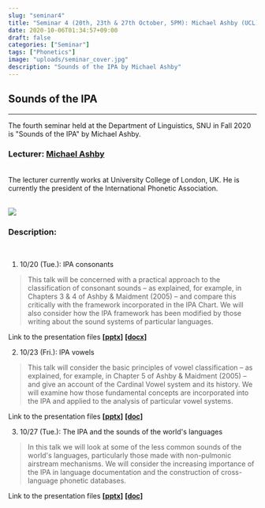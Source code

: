 ```yaml
---
slug: "seminar4"
title: "Seminar 4 (20th, 23th & 27th October, 5PM): Michael Ashby (UCL)"
date: 2020-10-06T01:34:57+09:00
draft: false
categories: ["Seminar"]
tags: ["Phonetics"]
image: "uploads/seminar_cover.jpg"
description: "Sounds of the IPA by Michael Ashby"
---
```


## Sounds of the IPA

---

The fourth seminar held at the Department of Linguistics, SNU in Fall 2020 is "Sounds of the IPA" by Michael Ashby.

### Lecturer: <a class=intro-link href="https://iris.ucl.ac.uk/iris/browse/profile?upi=MGASH64">Michael Ashby</a>

<br/>
The lecturer currently works at University College of London, UK. He is currently the president of the International Phonetic Association.
<br/><br/>

![ ](/profiles/Michael_Ashby_image.jpg#floatleft)

### Description:

<br/>

1. 10/20 (Tue.): IPA consonants

> This talk will be concerned with a practical approach to the classification of consonant sounds – as explained, for example, in Chapters 3 & 4 of Ashby & Maidment (2005) – and compare this critically with the framework incorporated in the IPA Chart. We will also consider how the IPA framework has been modified by those writing about the sound systems of particular languages.

Link to the presentation files [**\[pptx\]**](/materials/Ashby-SNU-2020/Lecture-2/Lecture-2.pptx) [**\[docx\]**]("/materials/Ashby-SNU-2020/Lecture-2/Lecture-2.docx")

2. 10/23 (Fri.): IPA vowels

> This talk will consider the basic principles of vowel classification – as explained, for example, in Chapter 5 of Ashby & Maidment (2005) – and give an account of the Cardinal Vowel system and its history. We will examine how those fundamental concepts are incorporated into the IPA and applied to the analysis of particular vowel systems.

Link to the presentation files [**\[pptx\]**](/materials/Ashby-SNU-2020/Lecture-3/Lecture-3.pptx) [**\[doc\]**]("/materials/Ashby-SNU-2020/Lecture-3/Lecture-3.doc")

3. 10/27 (Tue.): The IPA and the sounds of the world's languages

> In this talk we will look at some of the less common sounds of the world's languages, particularly those made with non-pulmonic airstream mechanisms. We will consider the increasing importance of the IPA in language documentation and the construction of cross-language phonetic databases.

Link to the presentation files [**\[pptx\]**](/materials/Ashby-SNU-2020/Lecture-4/Lecture-4.pptx) [**\[doc\]**]("/materials/Ashby-SNU-2020/Lecture-4/Lecture-4.doc")

<br/><br/>

